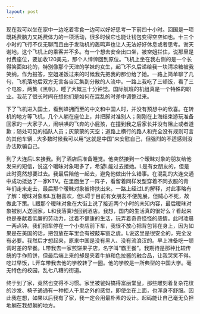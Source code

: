 ```yaml
---
layout: post
---
```

现在我可以坐在家中一边吃着零食一边可以好好思考一下前四十小时。回国是一项既耗费脑力又耗费体力的一项活动，很多时候它也能让钱包变得空空如也。十三个小时的飞行不仅无聊而且由于发动机的轰鸣声也让人无法好好休息或者思考。谢天谢地，这个飞机上的乘客并不多。有一个想去安全出口坐，被空姐拦住，说那里是付费座位，要加收120美元，那个人悻悻回到原位。飞机上坐在我右侧的是一个长得笑面如花的，特别像那个天津的学妹的女生，起飞不久后递给我一块清凉糖被我笑纳，作为报答，空姐递饭过来的时候我先把我的那份给了她。一路上简单聊了几句，飞机落地后双方无言各自汇集到分散的人流中。一路上我吃了三顿饭，看了三个电影，两集《黑帆》，睡了大概三十分钟觉。国际航班的机组真是一个特殊的职业。我花了很长时间在想他们是如何在混乱的时差中调整过来。

下了飞机进入国土，看到蜂拥而至的中文和中国人时，并没有预想中的欣喜。在转机的地方等飞机，几个人躺在座位上，并把脚对准别人；刚刚在上海结束游玩准备回家的一大家子人，闹哄哄的飞奔的小屁孩，在撞到我之后家长并没有阻止或者道歉；随处可见的插队人员；灰蒙蒙的天空；道路上横行的路人和完全没有规则可言的其他车辆...大多数时候我可以用“这就是中国”来安慰自己，但强烈的不适感则没办法欺骗自己。

到了大连后L来接我。到了酒店后准备睡觉。他突然接到一个暧昧对象的朋友给他发来的短信，说这个暧昧对象喝多了，希望L能过去接她。L是有女朋友的，但是此时竟然想要过去。我最后陪他一起去，避免他做出什么错事。在混乱的大连交通中成功抵达了一家KTV。在里面坐了一阵子，看留着同样发型穿着不同衣服的青年们走来走去，最后那个暧昧对象被搀扶出来。一路上经过L的解释，对此事略有了解：暧昧对象和L互相喜欢，但L碍于目前有女朋友不便施展，但贼心不死，故做此下策。L跟那个暧昧对象在大街上说了接近两个小时的未知内容，最后暧昧对象被别人送回家，L和我落寞地回到酒店。我想，国内的生活真的很好么？看起来也是奉献着低廉的劳动力，过着不健康的生活，玩弄着奇奇怪怪的感情。此时凌晨一两点钟。我们把车停在一个小卖店前下车，我很不放心把背包背在身上，因为如果是在美国的话，把包放在车里会有被敲车窗之虞。L说这里是很安全的，完全没有必要。我然后才想起来，原来中国是没有黑人、没有流浪汉的。早上准备吃一顿调时差的早餐。L带我去一家煎饼果子店，名字叫“霸王餐”。我期待是那种比较传统的手作煎饼，但最后端上来的却是夹着牛排和色拉酱的融合品，让我哭笑不得。吃过早饭，L开车带我去他的学校转了一圈。他的学校是一所典型的中国大学。毫无特色的校园，乱七八糟的街道。

终于到了家，竟然也变得不习惯。家里被爸妈搞得富丽堂皇，那些雕刻着复杂花纹的沙发、椅子通通有一种拒人千里之外的感觉，即使坐在上面，也浑身不舒服。因此我在想，如果以后我有了家，我一定会用最朴素的设计。起码能让自己毫无负担地躺在我想躺的地方。